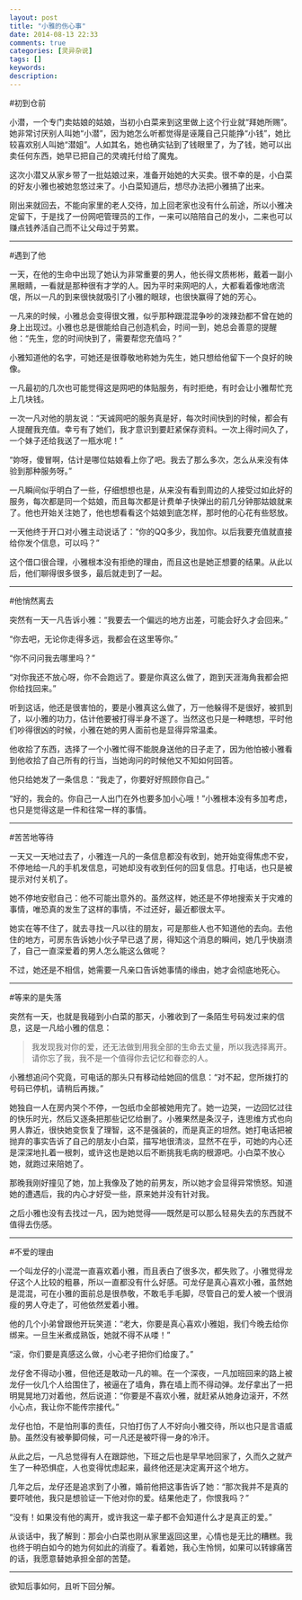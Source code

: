 ```yaml
---
layout: post
title: "小雅的伤心事"
date: 2014-08-13 22:33
comments: true
categories: [灵异杂说]
tags: []
keywords: 
description: 
---
```

#初到仓前

小潜，一个专门卖姑娘的姑娘，当初小白菜来到这里做上这个行业就“拜她所赐”。她非常讨厌别人叫她“小潜”，因为她怎么听都觉得是诬蔑自己只能挣“小钱”，她比较喜欢别人叫她“潜姐”。人如其名，她也确实钻到了钱眼里了，为了钱，她可以出卖任何东西，她早已把自己的灵魂托付给了魔鬼。

这次小潜又从家乡带了一批姑娘过来，准备开始她的大买卖。很不幸的是，小白菜的好友小雅也被她忽悠过来了。小白菜知道后，想尽办法把小雅搞了出来。

刚出来就回去，不能向家里的老人交待，加上回老家也没有什么前途，所以小雅决定留下，于是找了一份网吧管理员的工作，一来可以陪陪自己的发小，二来也可以赚点钱养活自己而不让父母过于劳累。


---
#遇到了他

一天，在他的生命中出现了她认为非常重要的男人，他长得文质彬彬，戴着一副小黑眼睛，一看就是那种很有才学的人。因为平时来网吧的人，大都看着像地痞流氓，所以一凡的到来很快就吸引了小雅的眼球，也很快赢得了她的芳心。

一凡来的时候，小雅总会变得很文雅，似乎那种跟混混争吵的泼辣劲都不曾在她的身上出现过。小雅也总是很能给自己创造机会，时间一到，她总会善意的提醒他：“先生，您的时间快到了，需要帮您充值吗？”

小雅知道他的名字，可她还是很尊敬地称她为先生，她只想给他留下一个良好的映像。

一凡最初的几次也可能觉得这是网吧的体贴服务，有时拒绝，有时会让小雅帮忙充上几块钱。

<!--more-->
一次一凡对他的朋友说：“天诚网吧的服务真是好，每次时间快到的时候，都会有人提醒我充值。幸亏有了她们，我才意识到要赶紧保存资料。一次上得时间久了，一个妹子还给我送了一瓶水呢！”

“妳呀，傻冒啊，估计是哪位姑娘看上你了吧。我去了那么多次，怎么从来没有体验到那种服务呀。”

一凡瞬间似乎明白了一些，仔细想想也是，从来没有看到周边的人接受过如此好的服务，每次都是同一个姑娘，而且每次都是计费单子快弹出的前几分钟那姑娘就来了。他也开始关注她了，他也想看看这个姑娘到底怎样，那时他的心花有些怒放。

一天他终于开口对小雅主动说话了：“你的QQ多少，我加你。以后我要充值就直接给你发个信息，可以吗？”

这个借口很合理，小雅根本没有拒绝的理由，而且这也是她正想要的结果。从此以后，他们聊得很多很多，最后就走到了一起。

---
#他悄然离去

突然有一天一凡告诉小雅：“我要去一个偏远的地方出差，可能会好久才会回来。”

“你去吧，无论你走得多远，我都会在这里等你。”

“你不问问我去哪里吗？”

“对你我还不放心呀，你不会跑远了。要是你真这么做了，跑到天涯海角我都会把你给找回来。”

听到这话，他还是很害怕的，要是小雅真这么做了，万一他躲得不是很好，被抓到了，以小雅的功力，估计他要被打得半身不遂了。当然这也只是一种瞎想，平时他们吵得很凶的时候，小雅在她的男人面前也是显得异常温柔。

他收拾了东西，选择了一个小雅忙得不能脱身送他的日子走了，因为他怕被小雅看到他收拾了自己所有的行当，当她询问的时候他又不知如何回答。

他只给她发了一条信息：“我走了，你要好好照顾你自己。”

“好的，我会的。你自己一人出门在外也要多加小心哦！”小雅根本没有多加考虑，也只是觉得这是一件和往常一样的事情。


---
#苦苦地等待

一天又一天地过去了，小雅连一凡的一条信息都没有收到，她开始变得焦虑不安，不停地给一凡的手机发信息，可她却没有收到任何的回复信息。打电话，也只是被提示对付关机了。

她不停地安慰自己：他不可能出意外的。虽然这样，她还是不停地搜索关于灾难的事情，唯恐真的发生了这样的事情，不过还好，最近都很太平。

她实在等不住了，就去寻找一凡以往的朋友，可是那些人也不知道他的去向。去他住的地方，可房东告诉她小伙子早已退了房，得知这个消息的瞬间，她几乎快崩溃了，自己一直深爱着的男人怎么能这么做呢？

不过，她还是不相信，她需要一凡亲口告诉她事情的缘由，她才会彻底地死心。

---
#等来的是失落

突然有一天，也就是我碰到小白菜的那天，小雅收到了一条陌生号码发过来的信息，这是一凡给小雅的信息：

>我发现我对你的爱，还无法做到用我全部的生命去丈量，所以我选择离开。请你忘了我，我不是一个值得你去记忆和眷恋的人。

小雅想追问个究竟，可电话的那头只有移动给她回的信息：“对不起，您所拨打的号码已停机，请稍后再拨。”

她独自一人在房内哭个不停，一包纸巾全部被她用完了。她一边哭，一边回忆过往的快乐时光，然后又逐条把那些记忆给删了。小雅果然是条汉子，连思维方式也向男人靠近，很快她变恢复了理智，这不是强装的，而是真正的坦然。她打电话把被抛弃的事实告诉了自己的朋友小白菜，描写地很清淡，显然不在乎，可她的内心还是深深地扎着一根刺，或许这也是她以后不断挑我毛病的根源吧。小白菜不放心她，就跑过来陪她了。

那晚我刚好撞见了她，加上我像及了她的前男友，所以她才会显得异常愤怒。知道她的遭遇后，我的内心才好受一些，原来她并没有针对我。

之后小雅也没有去找过一凡，因为她觉得——既然是可以那么轻易失去的东西就不值得去伤感。

---
#不爱的理由

一个叫龙仔的小混混一直喜欢着小雅，而且表白了很多次，都失败了。小雅觉得龙仔这个人比较的粗暴，所以一直都没有什么好感。可龙仔是真心喜欢小雅，虽然她是混混，可在小雅的面前总是很恭敬，不敢毛手毛脚，尽管自己的爱人被一个很消瘦的男人夺走了，可他依然爱着小雅。

他的几个小弟曾跟他开玩笑道：“老大，你要是真心喜欢小雅姐，我们今晚去给你绑来。一旦生米煮成熟饭，她就不得不从喽！”

“滚，你们要是真感这么做，小心老子把你们给废了。”

龙仔舍不得动小雅，但他还是敢动一凡的嘛。在一个深夜，一凡加班回来的路上被龙仔一伙几个人给围住了，被逼在了墙角，靠在墙上而不得动弹。龙仔拿出了一把明晃晃地刀对着他，然后说道：“你要是不喜欢小雅，就赶紧从她身边滚开，不然小心点，我让你不能传宗接代。”

龙仔也怕，不是怕刑事的责任，只怕打伤了人不好向小雅交待，所以也只是言语威胁。虽然没有被拳脚伺候，可一凡还是被吓得一身的冷汗。

从此之后，一凡总觉得有人在跟踪他，下班之后也是早早地回家了，久而久之就产生了一种恐惧症，人也变得忧虑起来，最终他还是决定离开这个地方。

几年之后，龙仔还是追求到了小雅，婚前他把这事告诉了她：“那次我并不是真的要吓唬他，我只是想验证一下他对你的爱。结果他走了，你恨我吗？”

“没有！如果没有他的离开，或许我这一辈子都不会知道什么才是真正的爱。”

从谈话中，我了解到：那会小白菜也刚从家里返回这里，心情也是无比的糟糕。我也终于明白如今的她为何如此的消瘦了。看着她，我心生怜悯，如果可以转嫁痛苦的话，我愿意替她承担全部的苦楚。


---

欲知后事如何，且听下回分解。